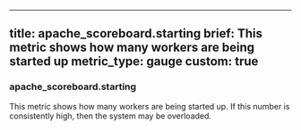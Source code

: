 
---
title: apache_scoreboard.starting
brief: This metric shows how many workers are being started up
metric_type: gauge
custom: true
---
### apache_scoreboard.starting

This metric shows how many workers are being started up.  If this number is consistently high, then the system may be overloaded.

